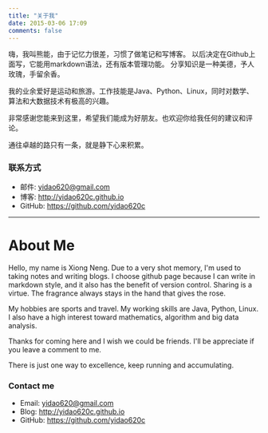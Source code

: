 ```yaml
---
title: "关于我"
date: 2015-03-06 17:09
comments: false
---
```


嗨，我叫熊能，由于记忆力很差，习惯了做笔记和写博客。
以后决定在Github上面写，它能用markdown语法，还有版本管理功能。
分享知识是一种美德，予人玫瑰，手留余香。

我的业余爱好是运动和旅游。工作技能是Java、Python、Linux，同时对数学、算法和大数据技术有极高的兴趣。

非常感谢您能来到这里，希望我们能成为好朋友。也欢迎你给我任何的建议和评论。

通往卓越的路只有一条，就是静下心来积累。

### 联系方式

* 邮件: <yidao620@gmail.com>
* 博客: <http://yidao620c.github.io>
* GitHub: <https://github.com/yidao620c>

----------

# About Me

Hello, my name is Xiong Neng.
Due to a very shot memory, I'm used to taking notes and writing blogs.
I choose github page because I can write in markdown style,
and it also has the benefit of version control.
Sharing is a virtue. The fragrance always stays in the hand that gives the rose.

My hobbies are sports and travel. My working skills are Java, Python, Linux.
I also have a high interest toward mathematics, algorithm and big data analysis.

Thanks for coming here and I wish we could be friends.
I'll be appreciate if you leave a comment to me.

There is just one way to excellence, keep running and accumulating.

### Contact me

* Email: <yidao620@gmail.com>
* Blog: <http://yidao620c.github.io>
* GitHub: <https://github.com/yidao620c>
